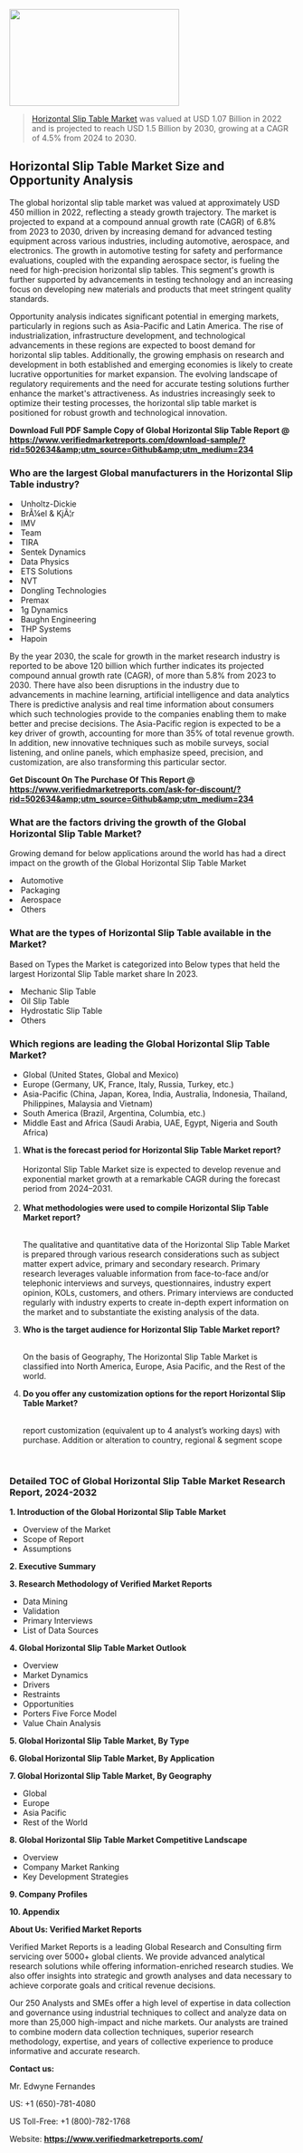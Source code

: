 
<img src="https://ffe5etoiles.com/wp-content/uploads/2024/12/MST1-300x171.png" alt="" width="300" height="171" class="alignnone size-medium wp-image-20088" /><blockquote><p><p><a href="https://www.verifiedmarketreports.com/download-sample/?rid=502634&utm_source=Github&utm_medium=234" target="_blank">Horizontal Slip Table Market</a> was valued at USD 1.07 Billion in 2022 and is projected to reach USD 1.5 Billion by 2030, growing at a CAGR of 4.5% from 2024 to 2030.</p></blockquote><p><h2>Horizontal Slip Table Market Size and Opportunity Analysis</h2><p>The global horizontal slip table market was valued at approximately USD 450 million in 2022, reflecting a steady growth trajectory. The market is projected to expand at a compound annual growth rate (CAGR) of 6.8% from 2023 to 2030, driven by increasing demand for advanced testing equipment across various industries, including automotive, aerospace, and electronics. The growth in automotive testing for safety and performance evaluations, coupled with the expanding aerospace sector, is fueling the need for high-precision horizontal slip tables. This segment's growth is further supported by advancements in testing technology and an increasing focus on developing new materials and products that meet stringent quality standards.</p><p>Opportunity analysis indicates significant potential in emerging markets, particularly in regions such as Asia-Pacific and Latin America. The rise of industrialization, infrastructure development, and technological advancements in these regions are expected to boost demand for horizontal slip tables. Additionally, the growing emphasis on research and development in both established and emerging economies is likely to create lucrative opportunities for market expansion. The evolving landscape of regulatory requirements and the need for accurate testing solutions further enhance the market's attractiveness. As industries increasingly seek to optimize their testing processes, the horizontal slip table market is positioned for robust growth and technological innovation.</p></p><p class=""><strong>Download Full PDF Sample Copy of Global Horizontal Slip Table Report @ <a href="https://www.verifiedmarketreports.com/download-sample/?rid=502634&amp;utm_source=Github&amp;utm_medium=234" target="_blank">https://www.verifiedmarketreports.com/download-sample/?rid=502634&amp;utm_source=Github&amp;utm_medium=234</a></strong></p><h3 id="" class="">Who are the largest Global manufacturers in the Horizontal Slip Table industry?</h3><p><li>Unholtz-Dickie</li><li> BrÃ¼el & KjÃ¦r</li><li> IMV</li><li> Team</li><li> TIRA</li><li> Sentek Dynamics</li><li> Data Physics</li><li> ETS Solutions</li><li> NVT</li><li> Dongling Technologies</li><li> Premax</li><li> 1g Dynamics</li><li> Baughn Engineering</li><li> THP Systems</li><li> Hapoin</li></p><div class=""><div class="" dir="" data-message-author-role="" data-message-id="" data-message-model-slug=""><div class=""><div class=""><div class=""><div class="" dir="" data-message-author-role="" data-message-id="" data-message-model-slug=""><div class=""><div class=""><p>By the year 2030, the scale for growth in the market research industry is reported to be above 120 billion which further indicates its projected compound annual growth rate (CAGR), of more than 5.8% from 2023 to 2030. There have also been disruptions in the industry due to advancements in machine learning, artificial intelligence and data analytics There is predictive analysis and real time information about consumers which such technologies provide to the companies enabling them to make better and precise decisions. The Asia-Pacific region is expected to be a key driver of growth, accounting for more than 35% of total revenue growth. In addition, new innovative techniques such as mobile surveys, social listening, and online panels, which emphasize speed, precision, and customization, are also transforming this particular sector.</p><p><strong>Get Discount On The Purchase Of This Report @&nbsp; <a href="https://www.verifiedmarketreports.com/ask-for-discount/?rid=502634&amp;utm_source=Github&amp;utm_medium=234" target="_blank">https://www.verifiedmarketreports.com/ask-for-discount/?rid=502634&amp;utm_source=Github&amp;utm_medium=234</a></strong></p></div></div></div></div></div></div></div></div><h3 id="" class="">What are the factors driving the growth of the Global Horizontal Slip Table Market?</h3><p id="" class="">Growing demand for below applications around the world has had a direct impact on the growth of the Global Horizontal Slip Table Market</p><p id="" class=""><li>Automotive</li><li> Packaging</li><li> Aerospace</li><li> Others</li></p><h3 id="" class="">What are the types of Horizontal Slip Table available in the Market?</h3><p id="" class="">Based on Types the Market is categorized into Below types that held the largest Horizontal Slip Table market share In 2023.</p><p id="" class=""><li>Mechanic Slip Table</li><li> Oil Slip Table</li><li> Hydrostatic Slip Table</li><li> Others</li></p><h3 id="" class="">Which regions are leading the Global Horizontal Slip Table Market?</h3><ul><li>Global (United States, Global and Mexico)</li><li>Europe (Germany, UK, France, Italy, Russia, Turkey, etc.)</li><li>Asia-Pacific (China, Japan, Korea, India, Australia, Indonesia, Thailand, Philippines, Malaysia and Vietnam)</li><li>South America (Brazil, Argentina, Columbia, etc.)</li><li>Middle East and Africa (Saudi Arabia, UAE, Egypt, Nigeria and South Africa)</li></ul><p><ol><li><strong>What is the forecast period for Horizontal Slip Table Market report?<br /></strong><br /><span data-sheets-root="1" data-sheets-value="{&quot;1&quot;:2,&quot;2&quot;:&quot;XXXX size is expected to develop revenue and exponential market growth at a remarkable CAGR during the forecast period from 2024&ndash;2030.&quot;}" data-sheets-userformat="{&quot;2&quot;:12674,&quot;4&quot;:{&quot;1&quot;:2,&quot;2&quot;:16776960},&quot;10&quot;:2,&quot;11&quot;:0,&quot;15&quot;:&quot;Arial&quot;,&quot;16&quot;:12}">Horizontal Slip Table Market size is expected to develop revenue and exponential market growth at a remarkable CAGR during the forecast period from 2024&ndash;2031.</span><br /><br /></li><li><strong>What methodologies were used to compile Horizontal Slip Table Market report?<br /><br /></strong><p>The qualitative and quantitative data of the&nbsp;Horizontal Slip Table Market is prepared through various research considerations such as subject matter expert advice, primary and secondary research. Primary research leverages valuable information from face-to-face and/or telephonic interviews and surveys, questionnaires, industry expert opinion, KOLs, customers, and others. Primary interviews are conducted regularly with industry experts to create in-depth expert information on the market and to substantiate the existing analysis of the data.&nbsp;</p></li><li><strong>Who is the target audience for Horizontal Slip Table Market report?<br /><br /></strong><p>On the basis of Geography, The&nbsp;Horizontal Slip Table Market is classified into North America, Europe, Asia Pacific, and the Rest of the world.</p></li><li><strong>Do you offer any customization options for the report Horizontal Slip Table Market?<br /><br /></strong><p>report customization (equivalent up to 4 analyst&rsquo;s working days) with purchase. Addition or alteration to country, regional &amp; segment scope</p><p>&nbsp;</p></li></ol></p><h3 id="" class="">Detailed TOC of Global Horizontal Slip Table Market Research Report, 2024-2032</h3><p id="" class=""><strong>1. Introduction of the Global Horizontal Slip Table Market</strong></p><ul><li>Overview of the Market</li><li>Scope of Report</li><li>Assumptions</li></ul><p id="" class=""><strong>2. Executive Summary</strong></p><p id="" class=""><strong>3. Research Methodology of&nbsp;Verified Market Reports</strong></p><ul><li>Data Mining</li><li>Validation</li><li>Primary Interviews</li><li>List of Data Sources</li></ul><p id="" class=""><strong>4. Global Horizontal Slip Table Market Outlook</strong></p><ul><li>Overview</li><li>Market Dynamics</li><li>Drivers</li><li>Restraints</li><li>Opportunities</li><li>Porters Five Force Model</li><li>Value Chain Analysis</li></ul><p id="" class=""><strong>5. Global Horizontal Slip Table Market, By&nbsp;Type</strong></p><p id="" class=""><strong>6. Global Horizontal Slip Table Market, By Application</strong></p><p id="" class=""><strong>7. Global Horizontal Slip Table Market, By Geography</strong></p><ul><li>Global</li><li>Europe</li><li>Asia Pacific</li><li>Rest of the World</li></ul><p id="" class=""><strong>8. Global Horizontal Slip Table Market Competitive Landscape</strong></p><ul><li>Overview</li><li>Company Market Ranking</li><li>Key Development Strategies</li></ul><p id="" class=""><strong>9. Company Profiles</strong></p><p id="" class=""><strong>10. Appendix</strong></p><p id="" class=""><strong>About Us: Verified Market Reports</strong></p><p id="" class="">Verified Market Reports is a leading Global Research and Consulting firm servicing over 5000+ global clients. We provide advanced analytical research solutions while offering information-enriched research studies. We also offer insights into strategic and growth analyses and data necessary to achieve corporate goals and critical revenue decisions.</p><p id="" class="">Our 250 Analysts and SMEs offer a high level of expertise in data collection and governance using industrial techniques to collect and analyze data on more than 25,000 high-impact and niche markets. Our analysts are trained to combine modern data collection techniques, superior research methodology, expertise, and years of collective experience to produce informative and accurate research.</p><p id="" class=""><strong>Contact us:</strong></p><p id="" class="">Mr. Edwyne Fernandes</p><p id="" class="">US: +1 (650)-781-4080</p><p id="" class="">US Toll-Free: +1 (800)-782-1768</p><p id="" class="">Website: <a target="" data-test-app-aware-link=""><strong>https://www.verifiedmarketreports.com/</strong></a></p>

